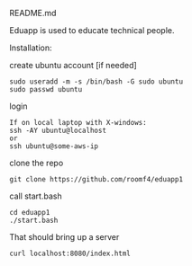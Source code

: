 README.md

Eduapp is used to educate technical people.

Installation:

create ubuntu account [if needed]

```
sudo useradd -m -s /bin/bash -G sudo ubuntu
sudo passwd ubuntu
```

login
```
If on local laptop with X-windows:
ssh -AY ubuntu@localhost
or
ssh ubuntu@some-aws-ip
```

clone the repo

```
git clone https://github.com/roomf4/eduapp1
```

call start.bash

```
cd eduapp1
./start.bash
```

That should bring up a server

```
curl localhost:8080/index.html
```
